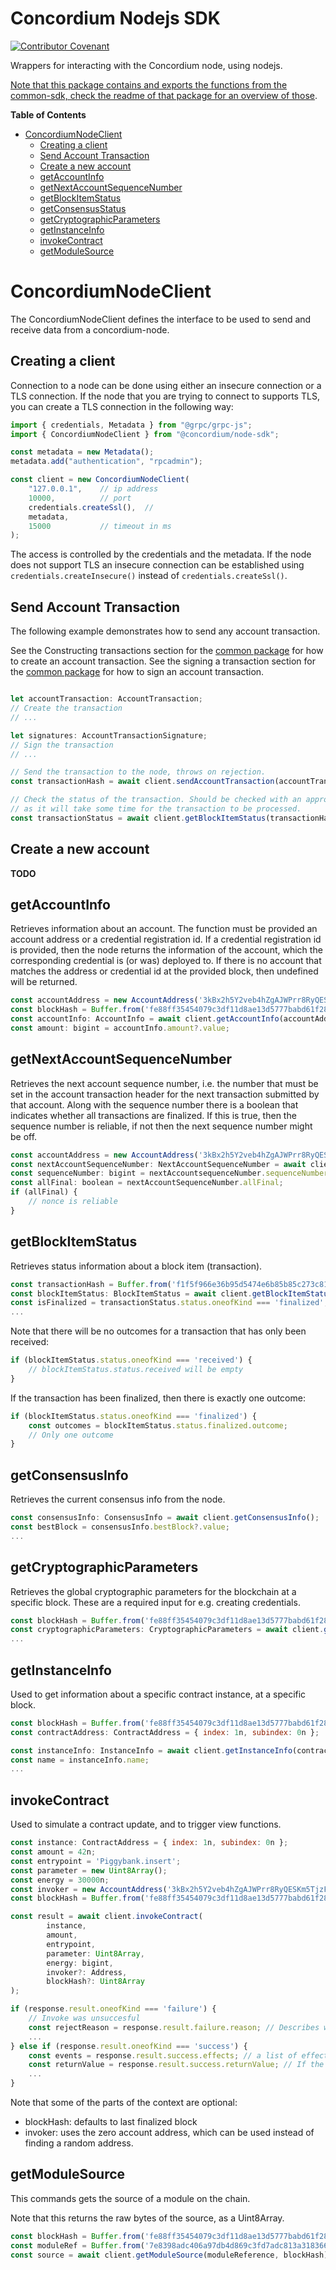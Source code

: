 # Concordium Nodejs SDK

[![Contributor Covenant](https://img.shields.io/badge/Contributor%20Covenant-2.0-4baaaa.svg)](https://github.com/Concordium/.github/blob/main/.github/CODE_OF_CONDUCT.md)

Wrappers for interacting with the Concordium node, using nodejs.

[Note that this package contains and exports the functions from the common-sdk, check the readme of that package for an overview of those](../common/README.md).

**Table of Contents**
- [ConcordiumNodeClient](#concordiumnodeclient)
    - [Creating a client](#creating-a-client)
    - [Send Account Transaction](#send-account-transaction)
    - [Create a new account](#create-a-new-account)
    - [getAccountInfo](#getaccountinfo)
    - [getNextAccountSequenceNumber](#getnextaccountsequencenumber)
    - [getBlockItemStatus](#getblockitemstatus)
    - [getConsensusStatus](#getconsensusstatus)
    - [getCryptographicParameters](#getcryptographicparameters)
    - [getInstanceInfo](#getinstanceinfo)
    - [invokeContract](#invokecontract)
    - [getModuleSource](#getModuleSource)

# ConcordiumNodeClient

The ConcordiumNodeClient defines the interface to be used to send and receive data from
a concordium-node.

## Creating a client
Connection to a node can be done using either an insecure connection or a TLS connection. If the node that you are trying to connect to supports TLS, you can create a TLS connection in the following way:

```js
import { credentials, Metadata } from "@grpc/grpc-js";
import { ConcordiumNodeClient } from "@concordium/node-sdk";

const metadata = new Metadata();
metadata.add("authentication", "rpcadmin");

const client = new ConcordiumNodeClient(
    "127.0.0.1",    // ip address
    10000,          // port
    credentials.createSsl(),  //
    metadata,
    15000           // timeout in ms
);
```

The access is controlled by the credentials and the metadata. If the node does not support TLS an insecure connection can be established using `credentials.createInsecure()` instead of `credentials.createSsl()`.

## Send Account Transaction
The following example demonstrates how to send any account transaction.

See the Constructing transactions section for the [common package](../common#constructing-transactions) for how to create an account transaction.
See the signing a transaction section for the [common package](../common#sign-an-account-transaction) for how to sign an account transaction.

```js

let accountTransaction: AccountTransaction;
// Create the transaction
// ...

let signatures: AccountTransactionSignature;
// Sign the transaction
// ...

// Send the transaction to the node, throws on rejection.
const transactionHash = await client.sendAccountTransaction(accountTransaction, signatures);

// Check the status of the transaction. Should be checked with an appropriate interval,
// as it will take some time for the transaction to be processed.
const transactionStatus = await client.getBlockItemStatus(transactionHash);
```

## Create a new account
**TODO**

## getAccountInfo
Retrieves information about an account. The function must be provided an account address or a credential registration id.
If a credential registration id is provided, then the node returns the information of the account,
which the corresponding credential is (or was) deployed to.
If there is no account that matches the address or credential id at the provided
block, then undefined will be returned.
```js
const accountAddress = new AccountAddress('3kBx2h5Y2veb4hZgAJWPrr8RyQESKm5TjzF3ti1QQ4VSYLwK1G');
const blockHash = Buffer.from('fe88ff35454079c3df11d8ae13d5777babd61f28be58494efe51b6593e30716e', 'hex');
const accountInfo: AccountInfo = await client.getAccountInfo(accountAddress, blockHash);
const amount: bigint = accountInfo.amount?.value;
```

## getNextAccountSequenceNumber
Retrieves the next account sequence number, i.e. the number that must be set in the account transaction
header for the next transaction submitted by that account. Along with the sequence number there is a boolean
that indicates whether all transactions are finalized. If this is true, then the sequence number is reliable,
if not then the next sequence number might be off.
```js
const accountAddress = new AccountAddress('3kBx2h5Y2veb4hZgAJWPrr8RyQESKm5TjzF3ti1QQ4VSYLwK1G');
const nextAccountSequenceNumber: NextAccountSequenceNumber = await client.getNextAccountSequenceNumber(accountAddress);
const sequenceNumber: bigint = nextAccountsequenceNumber.sequenceNumber?.value;
const allFinal: boolean = nextAccountSequenceNumber.allFinal;
if (allFinal) {
    // nonce is reliable
}
```

## getBlockItemStatus
Retrieves status information about a block item (transaction).
```js
const transactionHash = Buffer.from('f1f5f966e36b95d5474e6b85b85c273c81bac347c38621a0d8fefe68b69a430f', 'hex');
const blockItemStatus: BlockItemStatus = await client.getBlockItemStatus(transactionHash);
const isFinalized = transactionStatus.status.oneofKind === 'finalized';
...
```
Note that there will be no outcomes for a transaction that has only been received:
```js
if (blockItemStatus.status.oneofKind === 'received') {
    // blockItemStatus.status.received will be empty
}
```
If the transaction has been finalized, then there is exactly one outcome:
```js
if (blockItemStatus.status.oneofKind === 'finalized') {
    const outcomes = blockItemStatus.status.finalized.outcome;
    // Only one outcome
}
```

## getConsensusInfo
Retrieves the current consensus info from the node.
```js
const consensusInfo: ConsensusInfo = await client.getConsensusInfo();
const bestBlock = consensusInfo.bestBlock?.value;
...
```

## getCryptographicParameters
Retrieves the global cryptographic parameters for the blockchain at a specific block.
These are a required input for e.g. creating credentials.
```js
const blockHash = Buffer.from('fe88ff35454079c3df11d8ae13d5777babd61f28be58494efe51b6593e30716e', 'hex');
const cryptographicParameters: CryptographicParameters = await client.getCryptographicParameters(blockHash);
...
```

## getInstanceInfo
Used to get information about a specific contract instance, at a specific block.

```js
const blockHash = Buffer.from('fe88ff35454079c3df11d8ae13d5777babd61f28be58494efe51b6593e30716e', 'hex');
const contractAddress: ContractAddress = { index: 1n, subindex: 0n };

const instanceInfo: InstanceInfo = await client.getInstanceInfo(contractAddress, blockHash);
const name = instanceInfo.name;
...
```

## invokeContract
Used to simulate a contract update, and to trigger view functions.

```js
const instance: ContractAddress = { index: 1n, subindex: 0n };
const amount = 42n;
const entrypoint = 'Piggybank.insert';
const parameter = new Uint8Array();
const energy = 30000n;
const invoker = new AccountAddress('3kBx2h5Y2veb4hZgAJWPrr8RyQESKm5TjzF3ti1QQ4VSYLwK1G');
const blockHash = Buffer.from('fe88ff35454079c3df11d8ae13d5777babd61f28be58494efe51b6593e30716e', 'hex');

const result = await client.invokeContract(
        instance,
        amount,
        entrypoint,
        parameter: Uint8Array,
        energy: bigint,
        invoker?: Address,
        blockHash?: Uint8Array
);

if (response.result.oneofKind === 'failure') {
    // Invoke was unsuccesful
    const rejectReason = response.result.failure.reason; // Describes why the update failed;
    ...
} else if (response.result.oneofKind === 'success') {
    const events = response.result.success.effects; // a list of effects that the update would have
    const returnValue = response.result.success.returnValue; // If the invoked method has return value
    ...
}
```

Note that some of the parts of the context are optional:
 - blockHash: defaults to last finalized block
 - invoker: uses the zero account address, which can be used instead of finding a random address.

## getModuleSource
This commands gets the source of a module on the chain.

Note that this returns the raw bytes of the source, as a Uint8Array.
```js
const blockHash = Buffer.from('fe88ff35454079c3df11d8ae13d5777babd61f28be58494efe51b6593e30716e', 'hex');
const moduleRef = Buffer.from('7e8398adc406a97db4d869c3fd7adc813a3183667a3a7db078ebae6f7dce5f64', 'hex');
const source = await client.getModuleSource(moduleReference, blockHash);
```